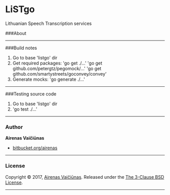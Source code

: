 # LiSTgo

Lithuanian Speech Transcription services

###About

---

###Build notes

1. Go to base 'listgo' dir
2. Get required packages: 
    'go get ./...'
    'go get github.com/petergtz/pegomock/...'
    'go get github.com/smartystreets/goconvey/convey'
3. Generate mocks: 
    'go generate ./...'

---
###Testing source code
1. Go to base 'listgo' dir
2. 'go test ./...'

---
### Author

**Airenas Vaičiūnas**

* [bitbucket.org/airenas](https://bitbucket.org/airenas)

---
### License

Copyright © 2017, [Airenas Vaičiūnas](https://bitbucket.org/airenas).
Released under the [The 3-Clause BSD License](LICENSE).

***